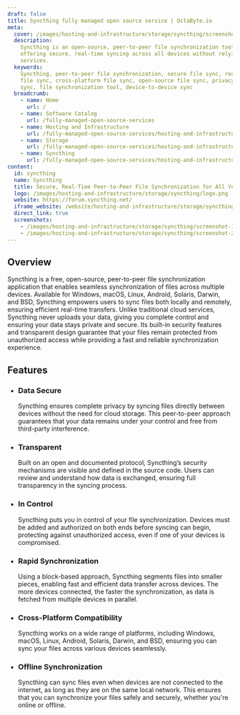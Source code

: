 ```yaml
---
draft: false
title: Syncthing fully managed open source service | OctaByte.io
meta:
  cover: /images/hosting-and-infrastructure/storage/syncthing/screenshot-1.jpg
  description:
    Syncthing is an open-source, peer-to-peer file synchronization tool
    offering secure, real-time syncing across all devices without relying on cloud
    services.
  keywords:
    Syncthing, peer-to-peer file synchronization, secure file sync, real-time
    file sync, cross-platform file sync, open-source file sync, privacy-first file
    sync, file synchronization tool, device-to-device sync
  breadcrumb:
    - name: Home
      url: /
    - name: Software Catalog
      url: /fully-managed-open-source-services
    - name: Hosting and Infrastructure
      url: /fully-managed-open-source-services/hosting-and-infrastructure
    - name: Storage
      url: /fully-managed-open-source-services/hosting-and-infrastructure/storage
    - name: Syncthing
      url: /fully-managed-open-source-services/hosting-and-infrastructure/storage/syncthing
content:
  id: syncthing
  name: Syncthing
  title: Secure, Real-Time Peer-to-Peer File Synchronization for All Your Devices
  logo: /images/hosting-and-infrastructure/storage/syncthing/logo.png
  website: https://forum.syncthing.net/
  iframe_website: /website/hosting-and-infrastructure/storage/syncthing
  direct_link: true
  screenshots:
    - /images/hosting-and-infrastructure/storage/syncthing/screenshot-1.jpg
    - /images/hosting-and-infrastructure/storage/syncthing/screenshot-2.jpg
---
```


## Overview

Syncthing is a free, open-source, peer-to-peer file synchronization application that enables seamless synchronization of files across multiple devices. Available for Windows, macOS, Linux, Android, Solaris, Darwin, and BSD, Syncthing empowers users to sync files both locally and remotely, ensuring efficient real-time transfers. Unlike traditional cloud services, Syncthing never uploads your data, giving you complete control and ensuring your data stays private and secure. Its built-in security features and transparent design guarantee that your files remain protected from unauthorized access while providing a fast and reliable synchronization experience.

## Features

- ### Data Secure

  Syncthing ensures complete privacy by syncing files directly between devices without the need for cloud storage. This peer-to-peer approach guarantees that your data remains under your control and free from third-party interference.

- ### Transparent

  Built on an open and documented protocol, Syncthing’s security mechanisms are visible and defined in the source code. Users can review and understand how data is exchanged, ensuring full transparency in the syncing process.

- ### In Control

  Syncthing puts you in control of your file synchronization. Devices must be added and authorized on both ends before syncing can begin, protecting against unauthorized access, even if one of your devices is compromised.

- ### Rapid Synchronization

  Using a block-based approach, Syncthing segments files into smaller pieces, enabling fast and efficient data transfer across devices. The more devices connected, the faster the synchronization, as data is fetched from multiple devices in parallel.

- ### Cross-Platform Compatibility

  Syncthing works on a wide range of platforms, including Windows, macOS, Linux, Android, Solaris, Darwin, and BSD, ensuring you can sync your files across various devices seamlessly.

- ### Offline Synchronization

  Syncthing can sync files even when devices are not connected to the internet, as long as they are on the same local network. This ensures that you can synchronize your files safely and securely, whether you're online or offline.

